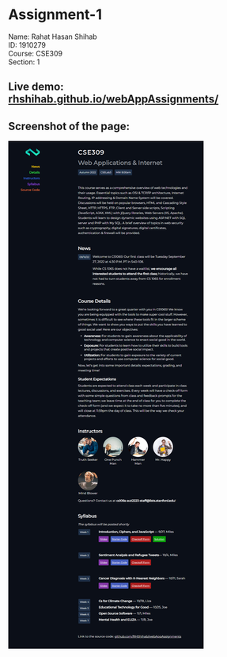 # Assignment-1

Name: Rahat Hasan Shihab <br>
ID: 1910279 <br>
Course: CSE309 <br>
Section: 1 <br>

## Live demo: [rhshihab.github.io/webAppAssignments/](https://rhshihab.github.io/webAppAssignments/)

## Screenshot of the page:

![](media/screenshot-desktop.png)